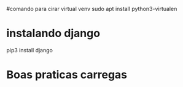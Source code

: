 #comando para cirar virtual venv
sudo apt install python3-virtualen

# instalando django
pip3 install django

# Boas praticas carregas